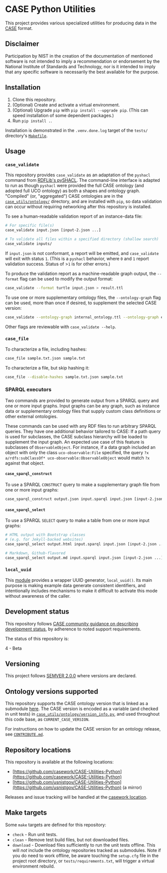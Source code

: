 # CASE Python Utilities

This project provides various specialized utilities for producing data in the [CASE](https://caseontology.org/) format.


## Disclaimer

Participation by NIST in the creation of the documentation of mentioned software is not intended to imply a recommendation or endorsement by the National Institute of Standards and Technology, nor is it intended to imply that any specific software is necessarily the best available for the purpose.


## Installation

1. Clone this repository.
2. (Optional) Create and activate a virtual environment.
3. (Optional) Upgrade `pip` with `pip install --upgrade pip`.  (This can speed installation of some dependent packages.)
4. Run `pip install .`.

Installation is demonstrated in the `.venv.done.log` target of the `tests/` directory's [`Makefile`](tests/Makefile).


## Usage


### `case_validate`

This repository provides `case_validate` as an adaptation of the `pyshacl` command from [RDFLib's pySHACL](https://github.com/RDFLib/pySHACL).  The command-line interface is adapted to run as though `pyshacl` were provided the full CASE ontology (and adopted full UCO ontology) as both a shapes and ontology graph.  "Compiled" (or, "aggregated") CASE ontologies are in the [`case_utils/ontology/`](case_utils/ontology/) directory, and are installed with `pip`, so data validation can occur without requiring networking after this repository is installed.

To see a human-readable validation report of an instance-data file:

```bash
# For specific file(s)
case_validate input.json [input-2.json ...]

# To validate all files within a specified directory (shallow search)
case_validate inputs/
```

If `input.json` is not conformant, a report will be emitted, and `case_validate` will exit with status `1`.  (This is a `pyshacl` behavior, where `0` and `1` report validation success.  Status of >`1` is for other errors.)

To produce the validation report as a machine-readable graph output, the `--format` flag can be used to modify the output format:

```bash
case_validate --format turtle input.json > result.ttl
```

To use one or more supplementary ontology files, the `--ontology-graph` flag can be used, more than once if desired, to supplement the selected CASE version:

```bash
case_validate --ontology-graph internal_ontology.ttl --ontology-graph experimental_shapes.ttl input.json
```

Other flags are reviewable with `case_validate --help`.


### `case_file`

To characterize a file, including hashes:

```bash
case_file sample.txt.json sample.txt
```

To characterize a file, but skip hashing it:

```bash
case_file --disable-hashes sample.txt.json sample.txt
```


### SPARQL executors

Two commands are provided to generate output from a SPARQL query and one or more input graphs.  Input graphs can be any graph, such as instance data or supplementary ontology files that supply custom class definitions or other external ontologies.

These commands can be used with any RDF files to run arbitrary SPARQL queries.  They have one additional behavior tailored to CASE: If a path query is used for subclasses, the CASE subclass hierarchy will be loaded to supplement the input graph.  An expected use case of this feature is subclasses of `ObservableObject`.  For instance, if a data graph included an object with only the class `uco-observable:File` specified, the query `?x a/rdfs:subClassOf* uco-observable:ObservableObject` would match `?x` against that object.


#### `case_sparql_construct`

To use a SPARQL `CONSTRUCT` query to make a supplementary graph file from one or more input graphs:

```bash
case_sparql_construct output.json input.sparql input.json [input-2.json ...]
```


#### `case_sparql_select`

To use a SPARQL `SELECT` query to make a table from one or more input graphs:

```bash
# HTML output with Bootstrap classes
# (e.g. for Jekyll-backed websites)
case_sparql_select output.html input.sparql input.json [input-2.json ...]

# Markdown, Github-flavored
case_sparql_select output.md input.sparql input.json [input-2.json ...]
```


### `local_uuid`

This [module](case_utils/local_uuid.py) provides a wrapper UUID generator, `local_uuid()`.  Its main purpose is making example data generate consistent identifiers, and intentionally includes mechanisms to make it difficult to activate this mode without awareness of the caller.


## Development status

This repository follows [CASE community guidance on describing development status](https://caseontology.org/resources/software.html#development_status), by adherence to noted support requirements.

The status of this repository is:

4 - Beta


## Versioning

This project follows [SEMVER 2.0.0](https://semver.org/) where versions are declared.


## Ontology versions supported

This repository supports the CASE ontology version that is linked as a submodule [here](dependencies/CASE).  The CASE version is encoded as a variable (and checked in unit tests) in [`case_utils/ontology/version_info.py`](case_utils/ontology/version_info.py), and used throughout this code base, as `CURRENT_CASE_VERSION`.

For instructions on how to update the CASE version for an ontology release, see [`CONTRIBUTE.md`](CONTRIBUTE.md).


## Repository locations

This repository is available at the following locations:
* [https://github.com/casework/CASE-Utilities-Python](https://github.com/casework/CASE-Utilities-Python)
* [https://github.com/usnistgov/CASE-Utilities-Python](https://github.com/usnistgov/CASE-Utilities-Python) (a mirror)

Releases and issue tracking will be handled at the [casework location](https://github.com/casework/CASE-Utilities-Python).


## Make targets

Some `make` targets are defined for this repository:
* `check` - Run unit tests.
* `clean` - Remove test build files, but not downloaded files.
* `download` - Download files sufficiently to run the unit tests offline.  This will *not* include the ontology repositories tracked as submodules.  Note if you do need to work offline, be aware touching the `setup.cfg` file in the project root directory, or `tests/requirements.txt`, will trigger a virtual environment rebuild.

